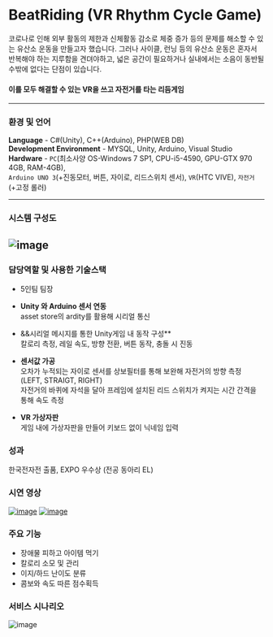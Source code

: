 # BeatRiding (VR Rhythm Cycle Game)
코로나로 인해 외부 활동의 제한과 신체활동 감소로 체중 증가 등의 문제를 해소할 수 있는 유산소 운동을 만들고자 했습니다. 그러나 사이클, 런닝 등의 유산소 운동은 혼자서 반복해야 하는 지루함을 견뎌야하고, 넓은 공간이 필요하거나 실내에서는 소음이 동반될 수밖에 없다는 단점이 있습니다.

#### 이를 모두 해결할 수 있는 VR을 쓰고 자전거를 타는 리듬게임
---
### 환경 및 언어  
**Language** - C#(Unity), C++(Arduino), PHP(WEB DB)  
**Development Environment** - MYSQL, Unity, Arduino, Visual Studio   
**Hardware** - `PC`(최소사양 OS-Windows 7 SP1, CPU-i5-4590, GPU-GTX 970 4GB, RAM-4GB),  
`Arduino UNO 3`(+진동모터, 버튼, 자이로, 리드스위치 센서), `VR`(HTC VIVE), `자전거`(+고정 롤러)  
  
---
### 시스템 구성도
![image](https://user-images.githubusercontent.com/54983139/201930131-24d35069-f066-44a9-9a94-673d572cf454.png)
---
### 담당역할 및 사용한 기술스택
- 5인팀 팀장 
- **Unity 와 Arduino 센서 연동**  
asset store의 ardity를 활용해 시리얼 통신  

- &&시리얼 메시지를 통한 Unity게임 내 동작 구성**   
칼로리 측정, 레일 속도, 방향 전환, 버튼 동작, 충돌 시 진동 

- **센서값 가공**  
오차가 누적되는 자이로 센서를 상보필터를 통해 보완해 자전거의 방향 측정 (LEFT, STRAIGT, RIGHT)  
자전거의 바퀴에 자석을 달아 프레임에 설치된 리드 스위치가 켜지는 시간 간격을 통해 속도 측정

- **VR 가상자판**  
게임 내에 가상자판을 만들어 키보드 없이 닉네임 입력

### 성과
한국전자전 출품, EXPO 우수상 (전공 동아리 EL)  
  
### 시연 영상
[![image](https://user-images.githubusercontent.com/54983139/196341776-873c4f37-fb43-49ac-a468-47704ee69b60.png)](https://youtu.be/taAlZWLYEfU)
[![image](https://user-images.githubusercontent.com/54983139/196342223-48497a72-8f23-4e0b-b8be-13a398d97f3a.png)](https://youtu.be/vOACRT3UKcs)
### 주요 기능
- 장애물 피하고 아이템 먹기
- 칼로리 소모 및 관리
- 이지/하드 난이도 분류
- 콤보와 속도 따른 점수획득
### 서비스 시나리오
![image](https://user-images.githubusercontent.com/54983139/201928956-6d0d884e-f418-47b9-8e37-8ea90276a5c9.png)

